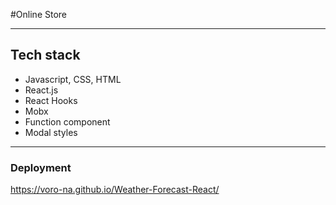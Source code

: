 #Online Store

***

## Tech stack
- Javascript, CSS, HTML
- React.js
- React Hooks
- Mobx
- Function component
- Modal styles 

***
### Deployment
https://voro-na.github.io/Weather-Forecast-React/
